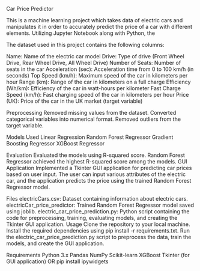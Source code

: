 Car Price Predictor

This is a machine learning project which takes data of electric cars and manipulates it in order to accurately predict the price of a car with different elements.
Utilizing Jupyter Notebook along with Python, the 

The dataset used in this project contains the following columns:

Name: Name of the electric car model
Drive: Type of drive (Front Wheel Drive, Rear Wheel Drive, All Wheel Drive)
Number of Seats: Number of seats in the car
Acceleration (sec): Acceleration time from 0 to 100 km/h (in seconds)
Top Speed (km/h): Maximum speed of the car in kilometers per hour
Range (km): Range of the car in kilometers on a full charge
Efficiency (Wh/km): Efficiency of the car in watt-hours per kilometer
Fast Charge Speed (km/h): Fast charging speed of the car in kilometers per hour
Price (UK): Price of the car in the UK market (target variable)

Preprocessing
Removed missing values from the dataset.
Converted categorical variables into numerical format.
Removed outliers from the target variable.

Models Used
Linear Regression
Random Forest Regressor
Gradient Boosting Regressor
XGBoost Regressor

Evaluation
Evaluated the models using R-squared score.
Random Forest Regressor achieved the highest R-squared score among the models.
GUI Application
Implemented a Tkinter GUI application for predicting car prices based on user input.
The user can input various attributes of the electric car, and the application predicts the price using the trained Random Forest Regressor model.

Files
electricCars.csv: Dataset containing information about electric cars.
electricCar_price_predictor: Trained Random Forest Regressor model saved using joblib.
electric_car_price_prediction.py: Python script containing the code for preprocessing, training, evaluating models, and creating the Tkinter GUI application.
Usage
Clone the repository to your local machine.
Install the required dependencies using pip install -r requirements.txt.
Run the electric_car_price_prediction.py script to preprocess the data, train the models, and create the GUI application.

Requirements
Python 3.x
Pandas
NumPy
Scikit-learn
XGBoost
Tkinter (for GUI application) OR pip install ipywidgets
